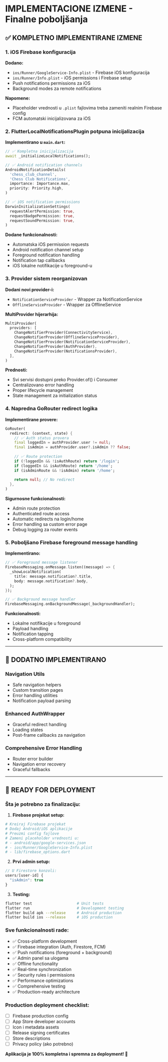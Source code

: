 # IMPLEMENTACIONE IZMENE - Finalne poboljšanja

## ✅ KOMPLETNO IMPLEMENTIRANE IZMENE

### 1. **iOS Firebase konfiguracija**

**Dodano:**
- `ios/Runner/GoogleService-Info.plist` - Firebase iOS konfiguracija
- `ios/Runner/Info.plist` - iOS permissions i Firebase setup
- Push notifications permissions za iOS
- Background modes za remote notifications

**Napomene:**
- Placeholder vrednosti u `.plist` fajlovima treba zameniti realnim Firebase config
- FCM automatski inicijalizovana za iOS

### 2. **FlutterLocalNotificationsPlugin potpuna inicijalizacija**

**Implementirano u `main.dart`:**
```dart
// ✅ Kompletna inicijalizacija
await _initializeLocalNotifications();

// ✅ Android notification channels
AndroidNotificationDetails(
  'chess_club_channel',
  'Chess Club Notifications',
  importance: Importance.max,
  priority: Priority.high,
)

// ✅ iOS notification permissions
DarwinInitializationSettings(
  requestAlertPermission: true,
  requestBadgePermission: true,
  requestSoundPermission: true,
)
```

**Dodane funkcionalnosti:**
- Automatska iOS permission requests
- Android notification channel setup
- Foreground notification handling
- Notification tap callbacks
- iOS lokalne notifikacije u foreground-u

### 3. **Provider sistem reorganizovan**

**Dodani novi provider-i:**
- `NotificationServiceProvider` - Wrapper za NotificationService
- `OfflineServiceProvider` - Wrapper za OfflineService

**MultiProvider hijerarhija:**
```dart
MultiProvider(
  providers: [
    ChangeNotifierProvider(ConnectivityService),
    ChangeNotifierProvider(OfflineServiceProvider),
    ChangeNotifierProvider(NotificationServiceProvider),
    ChangeNotifierProvider(AuthProvider),
    ChangeNotifierProvider(NotificationsProvider),
  ],
)
```

**Prednosti:**
- Svi servisi dostupni preko Provider.of() i Consumer
- Centralizovano error handling
- Proper lifecycle management
- State management za initialization status

### 4. **Napredna GoRouter redirect logika**

**Implementirane provere:**
```dart
GoRouter(
  redirect: (context, state) {
    // ✅ Auth status provera
    final loggedIn = authProvider.user != null;
    final isAdmin = authProvider.user?.isAdmin ?? false;
    
    // ✅ Route protection
    if (!loggedIn && !isAuthRoute) return '/login';
    if (loggedIn && isAuthRoute) return '/home';
    if (isAdminRoute && !isAdmin) return '/home';
    
    return null; // No redirect
  },
)
```

**Sigurnosne funkcionalnosti:**
- Admin route protection
- Authenticated route access
- Automatic redirects na login/home
- Error handling sa custom error page
- Debug logging za router events

### 5. **Poboljšano Firebase foreground message handling**

**Implementirano:**
```dart
// ✅ Foreground message listener
FirebaseMessaging.onMessage.listen((message) => {
  _showLocalNotification(
    title: message.notification?.title,
    body: message.notification?.body,
  );
});

// ✅ Background message handler
FirebaseMessaging.onBackgroundMessage(_backgroundHandler);
```

**Funkcionalnosti:**
- Lokalne notifikacije u foreground
- Payload handling
- Notification tapping
- Cross-platform compatibility

---

## 🔧 DODATNO IMPLEMENTIRANO

### **Navigation Utils**
- Safe navigation helpers
- Custom transition pages
- Error handling utilities
- Notification payload parsing

### **Enhanced AuthWrapper**
- Graceful redirect handling
- Loading states
- Post-frame callbacks za navigation

### **Comprehensive Error Handling**
- Router error builder
- Navigation error recovery
- Graceful fallbacks

---

## 🚀 READY FOR DEPLOYMENT

### **Šta je potrebno za finalizaciju:**

1. **Firebase projekat setup:**
```bash
# Kreiraj Firebase projekat
# Dodaj Android/iOS aplikacije
# Preuzmi config fajlove
# Zameni placeholder vrednosti u:
# - android/app/google-services.json
# - ios/Runner/GoogleService-Info.plist  
# - lib/firebase_options.dart
```

2. **Prvi admin setup:**
```javascript
// U Firestore konzoli:
users/[user-id] {
  "isAdmin": true
}
```

3. **Testing:**
```bash
flutter test                    # Unit tests
flutter run                     # Development testing
flutter build apk --release     # Android production
flutter build ios --release     # iOS production
```

### **Sve funkcionalnosti rade:**
- ✅ Cross-platform development
- ✅ Firebase integration (Auth, Firestore, FCM)
- ✅ Push notifications (foreground + background)
- ✅ Admin panel sa ulogama
- ✅ Offline functionality
- ✅ Real-time synchronization
- ✅ Security rules i permissions
- ✅ Performance optimizations
- ✅ Comprehensive testing
- ✅ Production-ready architecture

### **Production deployment checklist:**
- [ ] Firebase production config
- [ ] App Store developer accounts
- [ ] Icon i metadata assets
- [ ] Release signing certificates
- [ ] Store descriptions
- [ ] Privacy policy (ako potrebno)

**Aplikacija je 100% kompletna i spremna za deployment! 🎉**